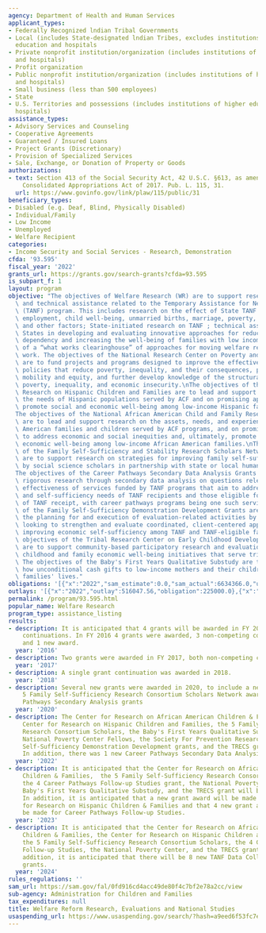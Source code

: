 ```yaml
---
agency: Department of Health and Human Services
applicant_types:
- Federally Recognized lndian Tribal Governments
- Local (includes State-designated lndian Tribes, excludes institutions of higher
  education and hospitals
- Private nonprofit institution/organization (includes institutions of higher education
  and hospitals)
- Profit organization
- Public nonprofit institution/organization (includes institutions of higher education
  and hospitals)
- Small business (less than 500 employees)
- State
- U.S. Territories and possessions (includes institutions of higher education and
  hospitals)
assistance_types:
- Advisory Services and Counseling
- Cooperative Agreements
- Guaranteed / Insured Loans
- Project Grants (Discretionary)
- Provision of Specialized Services
- Sale, Exchange, or Donation of Property or Goods
authorizations:
- text: Section 413 of the Social Security Act, 42 U.S.C. §613, as amended by the
    Consolidated Appropriations Act of 2017. Pub. L. 115, 31.
  url: https://www.govinfo.gov/link/plaw/115/public/31
beneficiary_types:
- Disabled (e.g. Deaf, Blind, Physically Disabled)
- Individual/Family
- Low Income
- Unemployed
- Welfare Recipient
categories:
- Income Security and Social Services - Research, Demonstration
cfda: '93.595'
fiscal_year: '2022'
grants_url: https://grants.gov/search-grants?cfda=93.595
is_subpart_f: 1
layout: program
objective: "The objectives of Welfare Research (WR) are to support research, evaluation,\
  \ and technical assistance related to the Temporary Assistance for Needy Families\
  \ (TANF) program. This includes research on the effect of State TANF programs on\
  \ employment, child well-being, unmarried births, marriage, poverty, economic mobility,\
  \ and other factors; State-initiated research on TANF ; technical assistance to\
  \ States in developing and evaluating innovative approaches for reducing welfare\
  \ dependency and increasing the well-being of families with low incomes; and development\
  \ of a “what works clearinghouse” of approaches for moving welfare recipients into\
  \ work. The objectives of the National Research Center on Poverty and Economic Mobility\
  \ are to fund projects and programs designed to improve the effectiveness of public\
  \ policies that reduce poverty, inequality, and their consequences, promote economic\
  \ mobility and equity, and further develop knowledge of the structural causes of\
  \ poverty, inequality, and economic insecurity.\nThe objectives of the Center for\
  \ Research on Hispanic Children and Families are to lead and support research on\
  \ the needs of Hispanic populations served by ACF and on promising approaches to\
  \ promote social and economic well-being among low-income Hispanic families. \n\
  The objectives of the National African American Child and Family Research Center\
  \ are to lead and support research on the assets, needs, and experiences of African\
  \ American families and children served by ACF programs, and on promising approaches\
  \ to address economic and social inequities and, ultimately, promote social and\
  \ economic well-being among low-income African American families.\nThe objectives\
  \ of the Family Self-Sufficiency and Stability Research Scholars Network Grants\
  \ are to support research on strategies for improving family self-sufficiency conducted\
  \ by social science scholars in partnership with state or local human services agencies.\n\
  The objectives of the Career Pathways Secondary Data Analysis Grants are to support\
  \ rigorous research through secondary data analysis on questions relevant to the\
  \ effectiveness of services funded by TANF programs that aim to address the employment\
  \ and self-sufficiency needs of TANF recipients and those eligible for or at risk\
  \ of TANF receipt, with career pathways programs being one such service. The objectives\
  \ of the Family Self-Sufficiency Demonstration Development Grants are to support\
  \ the planning for and execution of evaluation-related activities by organizations\
  \ looking to strengthen and evaluate coordinated, client-centered approaches to\
  \ improving economic self-sufficiency among TANF and TANF-eligible families. The\
  \ objectives of the Tribal Research Center on Early Childhood Development and Systems\
  \ are to support community-based participatory research and evaluation of ACF early\
  \ childhood and family economic well-being initiatives that serve tribal communities.\
  \ The objectives of the Baby's First Years Qualitative Substudy are to understand\
  \ how unconditional cash gifts to low-income mothers and their children affects\
  \ families' lives."
obligations: '[{"x":"2022","sam_estimate":0.0,"sam_actual":6634366.0,"usa_spending_actual":4189848.15},{"x":"2023","sam_estimate":3586588.0,"sam_actual":0.0,"usa_spending_actual":1110301.49},{"x":"2024","sam_estimate":4083182.0,"sam_actual":0.0,"usa_spending_actual":2588713.46}]'
outlays: '[{"x":"2022","outlay":516047.56,"obligation":225000.0},{"x":"2023","outlay":248174.93,"obligation":1290541.22},{"x":"2024","outlay":0.0,"obligation":1645898.03}]'
permalink: /program/93.595.html
popular_name: Welfare Research
program_type: assistance_listing
results:
- description: It is anticipated that 4 grants will be awarded in FY 2016, all non-competing
    continuations. In FY 2016 4 grants were awarded, 3 non-competing continuations,
    and 1 new award.
  year: '2016'
- description: Two grants were awarded in FY 2017, both non-competing continuations.
  year: '2017'
- description: A single grant continuation was awarded in 2018.
  year: '2018'
- description: Several new grants were awarded in 2020, to include a new cohort of
    5 Family Self-Sufficiency Research Consortium Scholars Network awards, and 4 Career
    Pathways Secondary Analysis grants
  year: '2020'
- description: The Center for Research on African American Children & Families, the
    Center for Research on Hispanic Children and Families, the 5 Family Self-Sufficiency
    Research Consortium Scholars, the Baby's First Years Qualitative Substudy, the
    National Poverty Center Fellows, the Society For Prevention Research, the 20 Family
    Self-Sufficiency Demonstration Development grants, and the TRECS grant were renewed.
    In addition, there was 1 new Career Pathways Secondary Data Analysis grant award.
  year: '2022'
- description: It is anticipated that the Center for Research on African American
    Children & Families,  the 5 Family Self-Sufficiency Research Consortium Scholars,
    the 4 Career Pathways Follow-up Studies grant, the National Poverty Center , the
    Baby's First Years Qualitative Substudy, and the TRECS grant will be renewed.
    In addition, it is anticipated that a new grant award will be made for the Center
    for Research on Hispanic Children & Families and that 4 new grant awards will
    be made for Career Pathways Follow-up Studies.
  year: '2023'
- description: It is anticipated that the Center for Research on African American
    Children & Families, the Center for Research on Hispanic Children and Families,
    the 5 Family Self-Sufficiency Research Consortium Scholars, the 4 Career Pathways
    Follow-up Studies, the National Poverty Center, and the TRECS grant will be renewed.  In
    addition, it is anticipated that there will be 8 new TANF Data Collaborative 2.0
    grants.
  year: '2024'
rules_regulations: ''
sam_url: https://sam.gov/fal/0fd916cd4acc49de80f4c7bf2e78a2cc/view
sub-agency: Administration for Children and Families
tax_expenditures: null
title: Welfare Reform Research, Evaluations and National Studies
usaspending_url: https://www.usaspending.gov/search/?hash=a9eed6f53fc7e3717169aac4770d389d
---
```

